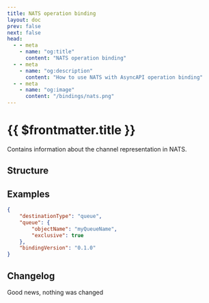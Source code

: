 ```yaml
---
title: NATS operation binding
layout: doc
prev: false
next: false
head:
  - - meta
    - name: "og:title"
      content: "NATS operation binding"
  - - meta
    - name: "og:description"
      content: "How to use NATS with AsyncAPI operation binding"
  - - meta
    - name: "og:image"
      content: "/bindings/nats.png"
---
```


# {{ $frontmatter.title }}

Contains information about the channel representation in NATS.

## Structure

<Json url="https://raw.githubusercontent.com/asyncapi/spec-json-schemas/master/bindings/nats/0.1.0/operation.json"/>

## Examples

```json
{
    "destinationType": "queue",
    "queue": {
        "objectName": "myQueueName",
        "exclusive": true
    },
    "bindingVersion": "0.1.0"
}
```

## Changelog

Good news, nothing was changed